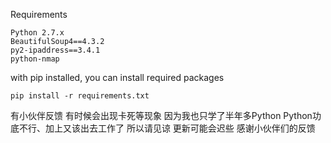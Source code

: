 Requirements

    Python 2.7.x
    BeautifulSoup4==4.3.2
    py2-ipaddress==3.4.1
    python-nmap

with pip installed, you can install required packages

    pip install -r requirements.txt
有小伙伴反馈 有时候会出现卡死等现象 因为我也只学了半年多Python Python功底不行、加上又该出去工作了 所以请见谅 更新可能会迟些 感谢小伙伴们的反馈
